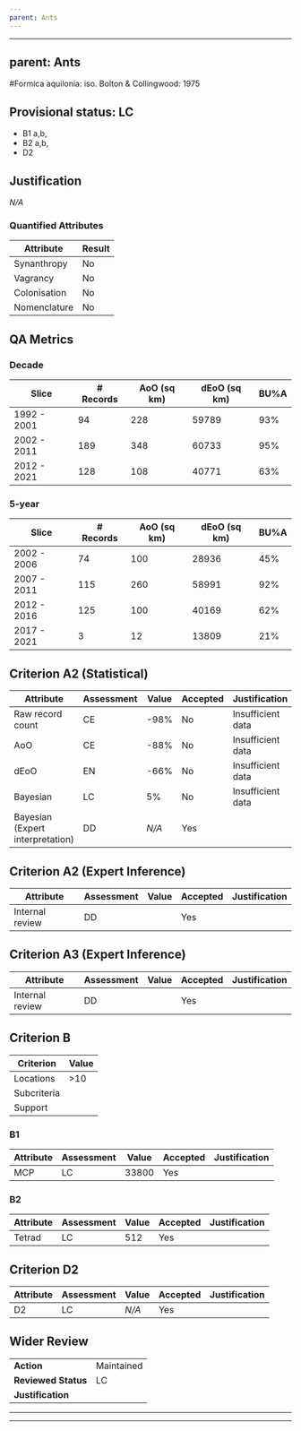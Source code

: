```yaml
---
parent: Ants
---
```

---
parent: Ants
---
#Formica aquilonia: iso. Bolton & Collingwood: 1975
## Provisional status: LC
- B1 a,b, 
- B2 a,b, 
- D2

## Justification
*N/A*
### Quantified Attributes
|Attribute|Result|
|---|---|
|Synanthropy|No|
|Vagrancy|No|
|Colonisation|No|
|Nomenclature|No|
## QA Metrics
### Decade
| Slice | # Records | AoO (sq km) | dEoO (sq km) |BU%A |
|---|---|---|---|---|
|1992 - 2001|94|228|59789|93%|
|2002 - 2011|189|348|60733|95%|
|2012 - 2021|128|108|40771|63%|
### 5-year
| Slice | # Records | AoO (sq km) | dEoO (sq km) |BU%A |
|---|---|---|---|---|
|2002 - 2006|74|100|28936|45%|
|2007 - 2011|115|260|58991|92%|
|2012 - 2016|125|100|40169|62%|
|2017 - 2021|3|12|13809|21%|
## Criterion A2 (Statistical)
|Attribute|Assessment|Value|Accepted|Justification
|---|---|---|---|---|
|Raw record count|CE|-98%|No|Insufficient data|
|AoO|CE|-88%|No|Insufficient data|
|dEoO|EN|-66%|No|Insufficient data|
|Bayesian|LC|5%|No|Insufficient data|
|Bayesian (Expert interpretation)|DD|*N/A*|Yes||
## Criterion A2 (Expert Inference)
|Attribute|Assessment|Value|Accepted|Justification
|---|---|---|---|---|
|Internal review|DD||Yes||
## Criterion A3 (Expert Inference)
|Attribute|Assessment|Value|Accepted|Justification
|---|---|---|---|---|
|Internal review|DD||Yes||
## Criterion B
|Criterion| Value|
|---|---|
|Locations|>10|
|Subcriteria||
|Support||
### B1
|Attribute|Assessment|Value|Accepted|Justification
|---|---|---|---|---|
|MCP|LC|33800|Yes||
### B2
|Attribute|Assessment|Value|Accepted|Justification
|---|---|---|---|---|
|Tetrad|LC|512|Yes||
## Criterion D2
|Attribute|Assessment|Value|Accepted|Justification
|---|---|---|---|---|
|D2|LC|*N/A*|Yes||
## Wider Review
|  |  |
|---|---|
|**Action**|Maintained|
|**Reviewed Status**|LC|
|**Justification**||
---
 ---
 <br><br>
 
